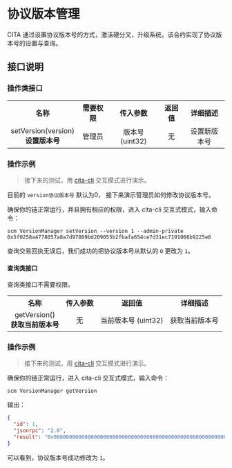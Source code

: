 # 协议版本管理

CITA 通过设置协议版本号的方式，激活硬分叉，升级系统。该合约实现了协议版本号的设置与查询。

## 接口说明

### 操作类接口

<table style = "text-align: center;">
  <tr>
    <th>名称</th>
    <th>需要权限</th>
    <th>传入参数</th>
    <th>返回值</th>
    <th>详细描述</th>
  </tr>
  <tr>
    <td>
      setVersion(version) <br/>
      <strong>设置版本号</strong>
    </td>
    <td>管理员</td>
    <td>
      版本号 (uint32)
    <td>无</td>
    <td>设置新版本号</td>
  </tr>
</table>

### 操作示例

> 接下来的测试，用 [cita-cli](https://github.com/cryptape/cita-cli) 交互模式进行演示。

目前的 `version协议版本号` 默认为0， 接下来演示管理员如何修改协议版本号。

确保你的链正常运行，并且拥有相应的权限，进入 cita-cli 交互式模式，输入命令：
```shell
scm VersionManager setVersion --version 1 --admin-private 0x5f0258a4778057a8a7d97809bd209055b2fbafa654ce7d31ec7191066b9225e6
```

查询交易回执无误后，我们成功的把协议版本号从默认的 `0` 更改为 `1`。

#### 查询类接口

查询类接口不需要权限。

<table style = "text-align: center;">
  <tr>
    <th>名称</th>
    <th>传入参数</th>
    <th>返回值</th>
    <th>详细描述</th>
  </tr>
  <tr>
    <td>
      getVersion() <br/>
      <strong>获取当前版本号</strong>
    </td>
    <td>
        无
    </td>
    <td>当前版本号 (uint32)</td>
    <td>获取当前版本号</td>
  </tr>
</table>

### 操作示例

> 接下来的测试，用 [cita-cli](https://github.com/cryptape/cita-cli) 交互模式进行演示。

确保你的链正常运行，进入 cita-cli 交互式模式，输入命令：
```shell
scm VersionManager getVersion
```

输出：
```json
{
  "id": 1,
  "jsonrpc": "2.0",
  "result": "0x0000000000000000000000000000000000000000000000000000000000000001"
}
```
可以看到，协议版本号成功修改为 `1`。
